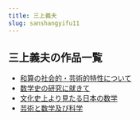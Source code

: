 ```yaml
---
title: 三上義夫
slug: sanshangyifu11
---
```


## 三上義夫の作品一覧

- [和算の社会的・芸術的特性について](hesuannoshehuideyunshudetexingnitsuitee0)
- [数学史の研究に就きて](shuxueshinoyanjiunijiukite76)
- [文化史上より見たる日本の数学](wenhuashishangyorijiantaruribennoshuxue1d)
- [芸術と数学及び科学](yunshutoshuxuejibikexue62)
